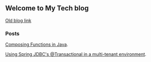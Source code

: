 ## Welcome to My Tech blog

[Old blog link](https://technicalitee.blogspot.in)

### Posts
 [Composing Functions in Java](posts/composing_functions.md).
 
 [Using Spring JDBC's @Transactional in a multi-tenant environment](posts/spring_txn_multi_tenancy.md).
